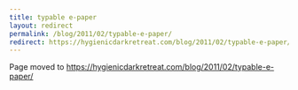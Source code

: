 ```yaml
---
title: typable e-paper
layout: redirect
permalink: /blog/2011/02/typable-e-paper/
redirect: https://hygienicdarkretreat.com/blog/2011/02/typable-e-paper/
---
```


Page moved to <https://hygienicdarkretreat.com/blog/2011/02/typable-e-paper/>

